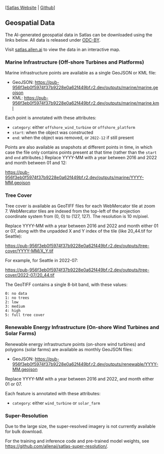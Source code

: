 [[Satlas Website](https://satlas.allen.ai/) | [Github](https://github.com/allenai/satlas/)]

## Geospatial Data

The AI-generated geospatial data in Satlas can be downloaded using the links below.
All data is released under [ODC-BY](DataLicense).

Visit [satlas.allen.ai](https://satlas.allen.ai/) to view the data in an interactive map.

### Marine Infrastructure (Off-shore Turbines and Platforms)

Marine infrastructure points are available as a single GeoJSON or KML file:

- GeoJSON: https://pub-956f3eb0f5974f37b9228e0a62f449bf.r2.dev/outputs/marine/marine.geojson
- KML: https://pub-956f3eb0f5974f37b9228e0a62f449bf.r2.dev/outputs/marine/marine.kml

Each point is annotated with these attributes:
- `category`: either `offshore_wind_turbine` or `offshore_platform`
- `start`: when the object was constructed
- `end`: when the object was removed, or `2022-12` if still present

Points are also available as snapshots at different points in time, in which case
the file only contains points present at that time (rather than the `start` and
`end` attributes.) Replace YYYY-MM with a year between 2016 and 2022 and month
between 01 and 12:

https://pub-956f3eb0f5974f37b9228e0a62f449bf.r2.dev/outputs/marine/YYYY-MM.geojson

### Tree Cover

Tree cover is available as GeoTIFF files for each WebMercator tile at zoom 7.
WebMercator tiles are indexed from the top-left of the projection coordinate
system from (0, 0) to (127, 127). The resolution is 10 m/pixel.

Replace YYYY-MM with a year between 2016 and 2022 and month either 01 or 07,
along with the unpadded X and Y index of the tile (like 20_44.tif for Seattle):

https://pub-956f3eb0f5974f37b9228e0a62f449bf.r2.dev/outputs/tree-cover/YYYY-MM/X_Y.tif

For example, for Seattle in 2022-07:

https://pub-956f3eb0f5974f37b9228e0a62f449bf.r2.dev/outputs/tree-cover/2022-07/20_44.tif

The GeoTIFF contains a single 8-bit band, with these values:

    0: no data
    1: no trees
    2: low
    3: medium
    4: high
    5: full tree cover

### Renewable Energy Infrastructure (On-shore Wind Turbines and Solar Farms)

Renewable energy infrastructure points (on-shore wind turbines) and polygons (solar farms) are available as monthly GeoJSON files:

- GeoJSON: https://pub-956f3eb0f5974f37b9228e0a62f449bf.r2.dev/outputs/renewable/YYYY-MM.geojson

Replace YYYY-MM with a year between 2016 and 2022, and month either 01 or 07.

Each feature is annotated with these attributes:
- `category`: either `wind_turbine` or `solar_farm`

### Super-Resolution

Due to the large size, the super-resolved imagery is not currently available for bulk download.

For the training and inference code and pre-trained model weights, see https://github.com/allenai/satlas-super-resolution/.
